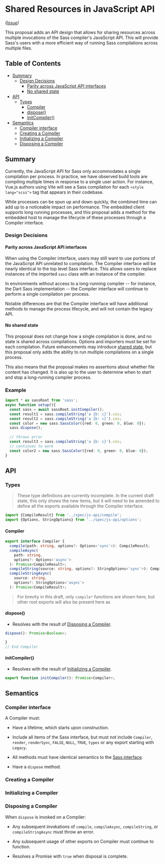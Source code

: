 # Shared Resources in JavaScript API

*([Issue](https://github.com/sass/sass/issues/3296))*

This proposal adds an API design that allows for sharing resources across
multiple invocations of the Sass compiler's JavaScript API. This will provide
Sass's users with a more efficient way of running Sass compilations across
multiple files.

## Table of Contents

* [Summary](#summary)
  * [Design Decisions](#design-decisions)
    * [Parity across JavaScript API interfaces](#parity-across-javascript-api-interfaces)
    * [No shared state](#no-shared-state)
* [API](#api)
  * [Types](#types)
    * [Compiler](#compiler)
    * [dispose()](#dispose)
    * [initCompiler()](#initcompiler)
* [Semantics](#semantics)
  * [Compiler interface](#compiler-interface)
  * [Creating a Compiler](#creating-a-compiler)
  * [Initializing a Compiler](#initializing-a-compiler)
  * [Disposing a Compiler](#disposing-a-compiler)

## Summary

Currently, the JavaScript API for Sass only accommodates a single compilation
per process. In practice, we have observed build tools are compiling multiple
times in response to a single user action. For instance, Vue.js authors using
Vite will see a Sass compilation for each `<style lang="scss">` tag that appears
in their codebase.

While processes can be spun up and down quickly, the combined time can add up to
a noticeable impact on performance. The embedded client supports long running
processes, and this proposal adds a method for the embedded host to manage the
lifecycle of these processes through a Compiler interface.

### Design Decisions

#### Parity across JavaScript API interfaces

When using the Compiler interface, users may still want to use portions of the
JavaScript API unrelated to compilation. The Compiler interface will be nearly
identical to the top level Sass interface. This allows users to replace
instances of the imported `sass` class with an instance of the compiler.

In environments without access to a long-running compiler -- for instance, the
Dart Sass implementation -- the Compiler interface will continue to perform a
single compilation per process.

Notable differences are that the Compiler interface will have additional methods
to manage the process lifecycle, and will not contain the legacy API.

#### No shared state

This proposal does not change how a single compilation is done, and no state is
shared across compilations. Options and importers must be set for each
compilation. Future enhancements may introduce [shared state], but this proposal
only adds the ability to run multiple compilations on a single process.

[shared state]: https://github.com/sass/sass/issues/3296

This also means that the proposal makes no assertions about whether file content
has changed. It is also up to the user to determine when to start and stop a
long-running compiler process.

### Example

```ts
import * as sassRoot from 'sass';
async function setup(){
  const sass = await sassRoot.initCompiler();
  const result1 = sass.compileString('a {b: c}').css;
  const result2 = sass.compileString('a {b: c}').css;
  const color = new sass.SassColor({red: 0, green: 0, blue: 0});
  sass.dispose();
  
  // throws error
  const result3 = sass.compileString('a {b: c}').css;
  // continues to work
  const color2 = new sass.SassColor({red: 0, green: 0, blue: 0});
}
```

## API

### Types

> These type definitions are currently incomplete. In the current draft state,
> this only shows the new items, but it will need to be amended to define all
> the exports available through the Compiler interface.

```ts
import {CompileResult} from '../spec/js-api/compile';
import {Options, StringOptions} from '../spec/js-api/options';
```

#### Compiler

[Compiler interface]: #compiler-interface

```ts
export interface Compiler {
  compile(path: string, options?: Options<'sync'>): CompileResult;
  compileAsync(
    path: string,
    options?: Options<'async'>
  ): Promise<CompileResult>;
  compileString(source: string, options?: StringOptions<'sync'>): CompileResult;
  compileStringAsync(
    source: string,
    options?: StringOptions<'async'>
  ): Promise<CompileResult>;
```
> For brevity in this draft, only `compile*` functions are shown here, but other root exports will also be present here as 

#### dispose()

* Resolves with the result of [Disposing a Compiler].

[Disposing a Compiler]: #disposing-a-compiler

```ts
dispose(): Promise<Boolean>;
```

```ts
}
// End Compiler
```

#### initCompiler()

* Resolves with the result of [Initializing a Compiler].

[Initializing a Compiler]: #initializing-a-compiler

```ts
export function initCompiler(): Promise<Compiler>;
```

## Semantics

### Compiler interface

A Compiler must:

* Have a lifetime, which starts upon construction.

* Include all items of the Sass interface, but must not include `Compiler`,
  `render`, `renderSync`, `FALSE`, `NULL`, `TRUE`, `types` or any export
  starting with `Legacy`.

* All methods must have identical semantics to the [Sass interface].

* Have a `dispose` method.

[Sass interface]: ../spec/js-api/index.d.ts.md

### Creating a Compiler

### Initializing a Compiler



### Disposing a Compiler
 
When `dispose` is invoked on a Compiler:

* Any subsequent invokations of `compile`, `compileAsync`, `compileString`, or
  `compileStringAsync` must throw an error.

* Any subsequent usage of other exports on Compiler must continue to function.

* Resolves a Promise with `true` when disposal is complete.
